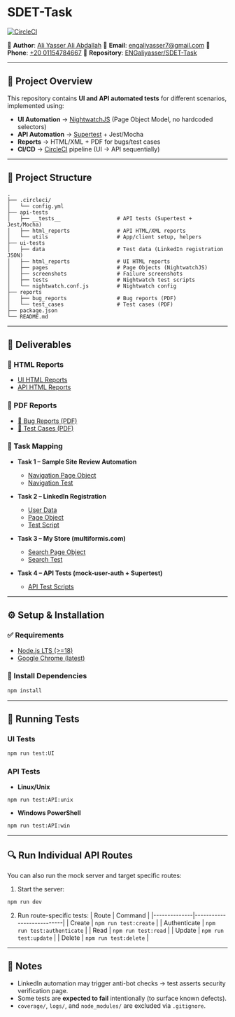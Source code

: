 # SDET-Task

[![CircleCI](https://dl.circleci.com/status-badge/img/gh/ENGaliyasser/SDET-Task/tree/main.svg?style=svg\&circle-token=CCIPRJ_DAJQBoT1YHdpJeTToMKGQr_ff5e6d7e59008e04d954be8bbccead2883a5d3df)](https://dl.circleci.com/status-badge/redirect/gh/ENGaliyasser/SDET-Task/tree/main)

📌 **Author**: [Ali Yasser Ali Abdallah](https://www.linkedin.com/in/engaliyasser/)
📧 **Email**: [engaliyasser7@gmail.com](mailto:engaliyasser7@gmail.com)
📱 **Phone**: [+20 01154784667](tel:+201154784667)
📂 **Repository**: [ENGaliyasser/SDET-Task](https://github.com/ENGaliyasser/SDET-Task)

---

## 📖 Project Overview

This repository contains **UI and API automated tests** for different scenarios, implemented using:

* **UI Automation** → [NightwatchJS](https://nightwatchjs.org/) (Page Object Model, no hardcoded selectors)
* **API Automation** → [Supertest](https://github.com/ladjs/supertest) + Jest/Mocha
* **Reports** → HTML/XML + PDF for bugs/test cases
* **CI/CD** → [CircleCI](https://circleci.com/) pipeline (UI → API sequentially)

---

## 📂 Project Structure

```plaintext
.
├── .circleci/
│   └── config.yml
├── api-tests
│   ├── __tests__                  # API tests (Supertest + Jest/Mocha)
│   ├── html_reports               # API HTML/XML reports
│   └── utils                      # App/client setup, helpers
├── ui-tests
│   ├── data                       # Test data (LinkedIn registration JSON)
│   ├── html_reports               # UI HTML reports
│   ├── pages                      # Page Objects (NightwatchJS)
│   ├── screenshots                # Failure screenshots
│   ├── tests                      # Nightwatch test scripts
│   └── nightwatch.conf.js         # Nightwatch config
├── reports
│   ├── bug_reports                # Bug reports (PDF)
│   └── test_cases                 # Test cases (PDF)
├── package.json
└── README.md
```

---

## 📑 Deliverables

### 🔹 HTML Reports

* [UI HTML Reports](ui-tests/html_reports/)
* [API HTML Reports](api-tests/html_reports/)

### 🔹 PDF Reports

* [📄 Bug Reports (PDF)](reports/bug_reports/)
* [📄 Test Cases (PDF)](reports/test_cases/)

### 🔹 Task Mapping

* **Task 1 – Sample Site Review Automation**

  * [Navigation Page Object](ui-tests/tests/task1_navigation_page.js)
  * [Navigation Test](ui-tests/tests/task1_navigation.test.js)

* **Task 2 – LinkedIn Registration**

  * [User Data](ui-tests/data/task2_linkedin_user.json)
  * [Page Object](ui-tests/pages/task2_linkedin_register_page.js)
  * [Test Script](ui-tests/tests/task2_linkedin_register.test.js)

* **Task 3 – My Store (multiformis.com)**

  * [Search Page Object](ui-tests/pages/task3_my_store_search_page.js)
  * [Search Test](ui-tests/tests/task3_my_store_search.test.js)

* **Task 4 – API Tests (mock-user-auth + Supertest)**

  * [API Test Scripts](api-tests/__tests__/)

---

## ⚙️ Setup & Installation

### ✅ Requirements

* [Node.js LTS (>=18)](https://nodejs.org/en/download/)
* [Google Chrome (latest)](https://www.google.com/chrome/)

### 🚀 Install Dependencies

```bash
npm install
```

---

## 🧪 Running Tests

### UI Tests

```bash
npm run test:UI
```

### API Tests

* **Linux/Unix**

```bash
npm run test:API:unix
```

* **Windows PowerShell**

```bash
npm run test:API:win
```

---

## 🔍 Run Individual API Routes

You can also run the mock server and target specific routes:

1. Start the server:

```bash
npm run dev
```

2. Run route-specific tests:
| Route        | Command                   |
|--------------|---------------------------|
| Create       | `npm run test:create`     |
| Authenticate | `npm run test:authenticate` |
| Read         | `npm run test:read`       |
| Update       | `npm run test:update`     |
| Delete       | `npm run test:delete`     |

---

## 📌 Notes

* LinkedIn automation may trigger anti-bot checks → test asserts security verification page.
* Some tests are **expected to fail** intentionally (to surface known defects).
* `coverage/`, `logs/`, and `node_modules/` are excluded via `.gitignore`.

